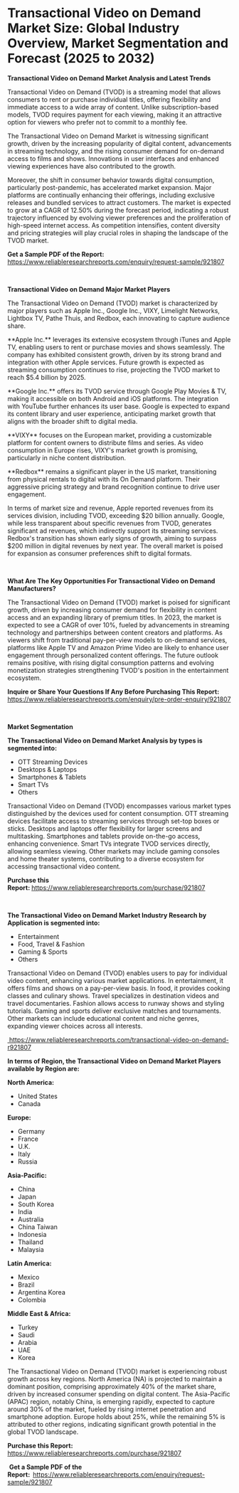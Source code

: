 <p><h1>Transactional Video on Demand Market Size: Global Industry Overview, Market Segmentation and Forecast (2025 to 2032)</h1></p><p><strong>Transactional Video on Demand Market Analysis and Latest Trends</strong></p>
<p><p>Transactional Video on Demand (TVOD) is a streaming model that allows consumers to rent or purchase individual titles, offering flexibility and immediate access to a wide array of content. Unlike subscription-based models, TVOD requires payment for each viewing, making it an attractive option for viewers who prefer not to commit to a monthly fee.</p><p>The Transactional Video on Demand Market is witnessing significant growth, driven by the increasing popularity of digital content, advancements in streaming technology, and the rising consumer demand for on-demand access to films and shows. Innovations in user interfaces and enhanced viewing experiences have also contributed to the growth. </p><p>Moreover, the shift in consumer behavior towards digital consumption, particularly post-pandemic, has accelerated market expansion. Major platforms are continually enhancing their offerings, including exclusive releases and bundled services to attract customers. The market is expected to grow at a CAGR of 12.50% during the forecast period, indicating a robust trajectory influenced by evolving viewer preferences and the proliferation of high-speed internet access. As competition intensifies, content diversity and pricing strategies will play crucial roles in shaping the landscape of the TVOD market.</p></p>
<p><strong>Get a Sample PDF of the Report:&nbsp;</strong> <a href="https://www.reliableresearchreports.com/enquiry/request-sample/921807?utm_campaign=2290&utm_medium=2&utm_source=Github&utm_content=ia&utm_term=16042025&utm_id=transactional-video-on-demand">https://www.reliableresearchreports.com/enquiry/request-sample/921807</a></p>
<p>&nbsp;</p>
<p><strong>Transactional Video on Demand Major Market Players</strong></p>
<p><p>The Transactional Video on Demand (TVOD) market is characterized by major players such as Apple Inc., Google Inc., VIXY, Limelight Networks, Lightbox TV, Pathe Thuis, and Redbox, each innovating to capture audience share.</p><p>**Apple Inc.** leverages its extensive ecosystem through iTunes and Apple TV, enabling users to rent or purchase movies and shows seamlessly. The company has exhibited consistent growth, driven by its strong brand and integration with other Apple services. Future growth is expected as streaming consumption continues to rise, projecting the TVOD market to reach $5.4 billion by 2025.</p><p>**Google Inc.** offers its TVOD service through Google Play Movies & TV, making it accessible on both Android and iOS platforms. The integration with YouTube further enhances its user base. Google is expected to expand its content library and user experience, anticipating market growth that aligns with the broader shift to digital media.</p><p>**VIXY** focuses on the European market, providing a customizable platform for content owners to distribute films and series. As video consumption in Europe rises, VIXY's market growth is promising, particularly in niche content distribution.</p><p>**Redbox** remains a significant player in the US market, transitioning from physical rentals to digital with its On Demand platform. Their aggressive pricing strategy and brand recognition continue to drive user engagement.</p><p>In terms of market size and revenue, Apple reported revenues from its services division, including TVOD, exceeding $20 billion annually. Google, while less transparent about specific revenues from TVOD, generates significant ad revenues, which indirectly support its streaming services. Redbox's transition has shown early signs of growth, aiming to surpass $200 million in digital revenues by next year. The overall market is poised for expansion as consumer preferences shift to digital formats.</p></p>
<p>&nbsp;</p>
<p><strong>What Are The Key Opportunities For Transactional Video on Demand Manufacturers?</strong></p>
<p><p>The Transactional Video on Demand (TVOD) market is poised for significant growth, driven by increasing consumer demand for flexibility in content access and an expanding library of premium titles. In 2023, the market is expected to see a CAGR of over 10%, fueled by advancements in streaming technology and partnerships between content creators and platforms. As viewers shift from traditional pay-per-view models to on-demand services, platforms like Apple TV and Amazon Prime Video are likely to enhance user engagement through personalized content offerings. The future outlook remains positive, with rising digital consumption patterns and evolving monetization strategies strengthening TVOD's position in the entertainment ecosystem.</p></p>
<p><strong>Inquire or Share Your Questions If Any Before Purchasing This Report:</strong> <a href="https://www.reliableresearchreports.com/enquiry/pre-order-enquiry/921807?utm_campaign=2290&utm_medium=2&utm_source=Github&utm_content=ia&utm_term=16042025&utm_id=transactional-video-on-demand">https://www.reliableresearchreports.com/enquiry/pre-order-enquiry/921807</a></p>
<p>&nbsp;</p>
<p><strong>Market Segmentation</strong></p>
<p><strong>The Transactional Video on Demand Market Analysis by types is segmented into:</strong></p>
<p><ul><li>OTT Streaming Devices</li><li>Desktops & Laptops</li><li>Smartphones & Tablets</li><li>Smart TVs</li><li>Others</li></ul></p>
<p><p>Transactional Video on Demand (TVOD) encompasses various market types distinguished by the devices used for content consumption. OTT streaming devices facilitate access to streaming services through set-top boxes or sticks. Desktops and laptops offer flexibility for larger screens and multitasking. Smartphones and tablets provide on-the-go access, enhancing convenience. Smart TVs integrate TVOD services directly, allowing seamless viewing. Other markets may include gaming consoles and home theater systems, contributing to a diverse ecosystem for accessing transactional video content.</p></p>
<p><strong>Purchase this Report:&nbsp;</strong><a href="https://www.reliableresearchreports.com/purchase/921807?utm_campaign=2290&utm_medium=2&utm_source=Github&utm_content=ia&utm_term=16042025&utm_id=transactional-video-on-demand">https://www.reliableresearchreports.com/purchase/921807</a></p>
<p>&nbsp;</p>
<p><strong>The Transactional Video on Demand Market Industry Research by Application is segmented into:</strong></p>
<p><ul><li>Entertainment</li><li>Food, Travel & Fashion</li><li>Gaming & Sports</li><li>Others</li></ul></p>
<p><p>Transactional Video on Demand (TVOD) enables users to pay for individual video content, enhancing various market applications. In entertainment, it offers films and shows on a pay-per-view basis. In food, it provides cooking classes and culinary shows. Travel specializes in destination videos and travel documentaries. Fashion allows access to runway shows and styling tutorials. Gaming and sports deliver exclusive matches and tournaments. Other markets can include educational content and niche genres, expanding viewer choices across all interests.</p></p>
<p><a href="https://www.reliableresearchreports.com/transactional-video-on-demand-r921807?utm_campaign=2290&utm_medium=2&utm_source=Github&utm_content=ia&utm_term=16042025&utm_id=transactional-video-on-demand">&nbsp;https://www.reliableresearchreports.com/transactional-video-on-demand-r921807</a></p>
<p><strong>In terms of Region, the Transactional Video on Demand Market Players available by Region are:</strong></p>
<p>
    <p> <strong> North America: </strong>
        <ul>
            <li>United States</li>
            <li>Canada</li>
        </ul>
        </p> 
    <p> <strong> Europe: </strong>
        <ul>
            <li>Germany</li>
            <li>France</li>
            <li>U.K.</li>
            <li>Italy</li>
            <li>Russia</li>
        </ul>
        </p> 
    <p> <strong> Asia-Pacific: </strong>
        <ul>
            <li>China</li>
            <li>Japan</li>
            <li>South Korea</li>
            <li>India</li>
            <li>Australia</li>
            <li>China Taiwan</li>
            <li>Indonesia</li>
            <li>Thailand</li>
            <li>Malaysia</li>
        </ul>
        </p> 
    <p> <strong> Latin America: </strong>
        <ul>
            <li>Mexico</li>
            <li>Brazil</li>
            <li>Argentina Korea</li>
            <li>Colombia</li>
        </ul>
        </p> 
    <p> <strong> Middle East & Africa: </strong>
        <ul>
            <li>Turkey</li>
            <li>Saudi</li>
            <li>Arabia</li>
            <li>UAE</li>
            <li>Korea</li>
        </ul>
    </p>
    </p>
<p><p>The Transactional Video on Demand (TVOD) market is experiencing robust growth across key regions. North America (NA) is projected to maintain a dominant position, comprising approximately 40% of the market share, driven by increased consumer spending on digital content. The Asia-Pacific (APAC) region, notably China, is emerging rapidly, expected to capture around 30% of the market, fueled by rising internet penetration and smartphone adoption. Europe holds about 25%, while the remaining 5% is attributed to other regions, indicating significant growth potential in the global TVOD landscape.</p></p>
<p><strong>Purchase this Report: </strong><a href="https://www.reliableresearchreports.com/purchase/921807?utm_campaign=2290&utm_medium=2&utm_source=Github&utm_content=ia&utm_term=16042025&utm_id=transactional-video-on-demand">https://www.reliableresearchreports.com/purchase/921807</a></p>
<p>&nbsp;<strong>Get a Sample PDF of the Report:&nbsp;&nbsp;</strong><a href="https://www.reliableresearchreports.com/enquiry/request-sample/921807?utm_campaign=2290&utm_medium=2&utm_source=Github&utm_content=ia&utm_term=16042025&utm_id=transactional-video-on-demand">https://www.reliableresearchreports.com/enquiry/request-sample/921807</a></p>
<p><strong></strong></p>
<p><p></p><p></p><p></p></p>